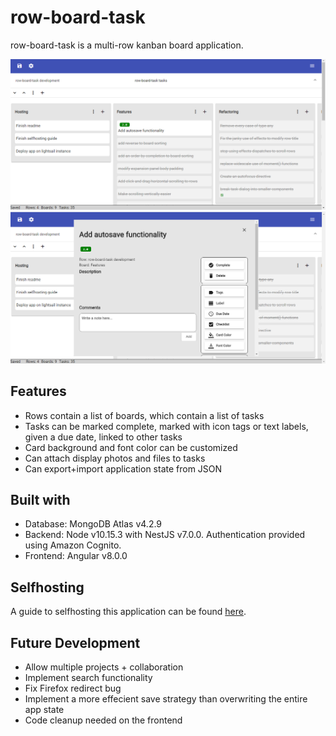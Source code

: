 # row-board-task
row-board-task is a multi-row kanban board application.

![row-board-task homepage](./client/src/assets/readme_image_one.png)
![row-board-task task dialog](./client/src/assets/readme_image_two.png)

## Features
- Rows contain a list of boards, which contain a list of tasks
- Tasks can be marked complete, marked with icon tags or text labels, given a due date, linked to other tasks
- Card background and font color can be customized
- Can attach display photos and files to tasks
- Can export+import application state from JSON

## Built with
- Database: MongoDB Atlas v4.2.9
- Backend: Node v10.15.3 with NestJS v7.0.0. Authentication provided using Amazon Cognito.
- Frontend: Angular v8.0.0

## Selfhosting
A guide to selfhosting this application can be found [here](#).

## Future Development
- Allow multiple projects + collaboration
- Implement search functionality
- Fix Firefox redirect bug
- Implement a more effecient save strategy than overwriting the entire app state
- Code cleanup needed on the frontend